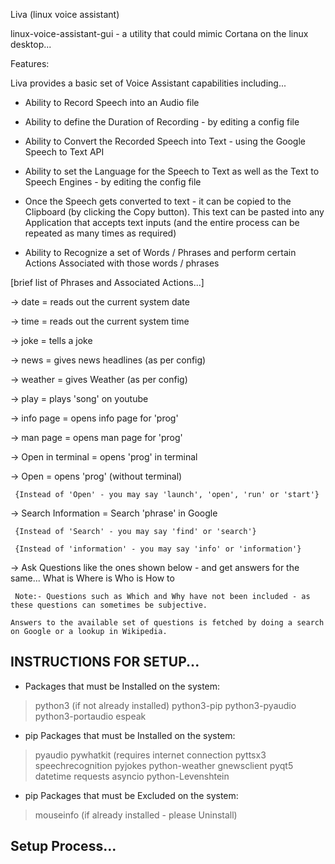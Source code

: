 

Liva (linux voice assistant)

 

linux-voice-assistant-gui - a utility that could mimic Cortana on the linux desktop...

 

Features:

Liva provides a basic set of Voice Assistant capabilities including...

* Ability to Record Speech into an Audio file

* Ability to define the Duration of Recording - by editing a config file

* Ability to Convert the Recorded Speech into Text - using the Google Speech to Text API

* Ability to set the Language for the Speech to Text as well as the Text to Speech Engines - by editing the config file

* Once the Speech gets converted to text - it can be copied to the Clipboard (by clicking the Copy button). This text can be pasted into any Application that accepts text inputs (and the entire process can be repeated as many times as required)

* Ability to Recognize a set of Words / Phrases and perform certain Actions Associated with those words / phrases

 [brief list of Phrases and Associated Actions...]

  -> date =  reads out the current system date

  -> time =  reads out the current system time

  -> joke =  tells a joke

  -> news =  gives news headlines (as per config)

  -> weather =  gives Weather (as per config)

  -> play <song> =  plays 'song' on youtube

  -> info page <prog> =  opens info page for 'prog'

  -> man page <prog> =  opens man page for 'prog'

  -> Open in terminal <prog> =  opens  'prog' in terminal

  -> Open <prog> =  opens 'prog' (without terminal)

     {Instead of 'Open' - you may say 'launch', 'open', 'run' or 'start'}

  -> Search Information <phrase> = Search 'phrase' in Google

     {Instead of 'Search' - you may say 'find' or 'search'}

     {Instead of 'information' - you may say 'info' or 'information'}
  -> Ask Questions like the ones shown below - and get answers for the same...
     What is <term>
     Where is <place>
     Who is <person>
     How to <action>

     Note:- Questions such as Which and Why have not been included - as these questions can sometimes be subjective.

    Answers to the available set of questions is fetched by doing a search on Google or a lookup in Wikipedia.


INSTRUCTIONS FOR SETUP...
--------------------------

 * Packages that must be Installed on the system:
  > python3 (if not already installed)
  > python3-pip
  > python3-pyaudio
  > python3-portaudio
  > espeak

 * pip Packages that must be Installed on the system:
  > pyaudio
  > pywhatkit (requires internet connection
  > pyttsx3
  > speechrecognition
  > pyjokes
  > python-weather
  > gnewsclient
  > pyqt5
  > datetime
  > requests
  > asyncio
  > python-Levenshtein

 * pip Packages that must be Excluded on the system:
  > mouseinfo (if already installed - please Uninstall)


Setup Process...
-----------------



